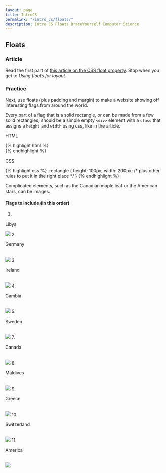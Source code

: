 ```yaml
---
layout: page
title: IntroCS
permalink: "/intro_cs/floats/"
description: Intro CS Floats BraceYourself Computer Science
---
```


## Floats

### Article

Read the first part of [this article on the CSS float property](http://alistapart.com/article/css-floats-101). Stop when you get to *Using floats for layout*.

### Practice

Next, use floats (plus padding and margin) to make a website showing off interesting flags from around the world.

Every part of a flag that is a solid rectangle, or can be made from a few solid rectangles, should be a simple empty `<div>` element with a `class` that assigns a `height` and `width` using css, like in the article.

<p class="label">HTML</p>
{% highlight html %}
<div class="rectangle"></div>
{% endhighlight %}

<p class="label">CSS</p>
{% highlight css %}
.rectangle {
  height: 100px;
  width: 200px;
  /* plus other rules to put it in the right place */
}
{% endhighlight %}



Complicated elements, such as the Canadian maple leaf or the American stars, can be images.

#### Flags to include (in this order)

1. 
<p class="label">Libya</p>
<img class="flag" src="/public/img/flags/libya.png">
2. 
<p class="label">Germany</p>
<br><img class="flag" src="/public/img/flags/germany.png">
3. 
<p class="label">Ireland</p>
<br><img class="flag" src="/public/img/flags/ireland.png">
4. 
<p class="label">Gambia</p>
<br><img class="flag" src="/public/img/flags/gambia.png">
5. 
<p class="label">Sweden</p>
<br><img class="flag" src="/public/img/flags/sweden.svg">
7. 
<p class="label">Canada</p>
<br><img class="flag" src="/public/img/flags/canada.png">
8. 
<p class="label">Maldives</p>
<br><img class="flag" src="/public/img/flags/maldives.png">
9. 
<p class="label">Greece</p>
<br><img class="flag" src="/public/img/flags/greece.png">
10. 
<p class="label">Switzerland</p>
<br><img class="flag" src="/public/img/flags/switzerland.gif">
11. 
<p class="label">America</p>
<br><img class="flag" src="/public/img/flags/america.png">